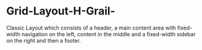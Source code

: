 # Grid-Layout-H-Grail-
Classic Layout which consists of a header, a main content area with fixed-width navigation on the left, content in the middle and a fixed-width sidebar on the right and then a footer.
